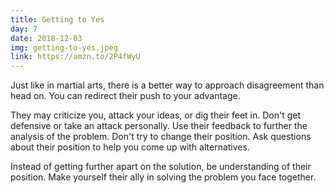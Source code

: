 ```yaml
---
title: Getting to Yes
day: 7
date: 2018-12-03
img: getting-to-yes.jpeg
link: https://amzn.to/2P4fWyU
---
```


Just like in martial arts, there is a better way to approach disagreement than
head on. You can redirect their push to your advantage.

They may criticize you, attack your ideas, or dig their feet in. Don't get
defensive or take an attack personally. Use their feedback to further
the analysis of the problem. Don't try to change their position. Ask questions
about their position to help you come up with alternatives.

Instead of getting further apart on the solution, be understanding of their
position. Make yourself their ally in solving the problem you face together.
